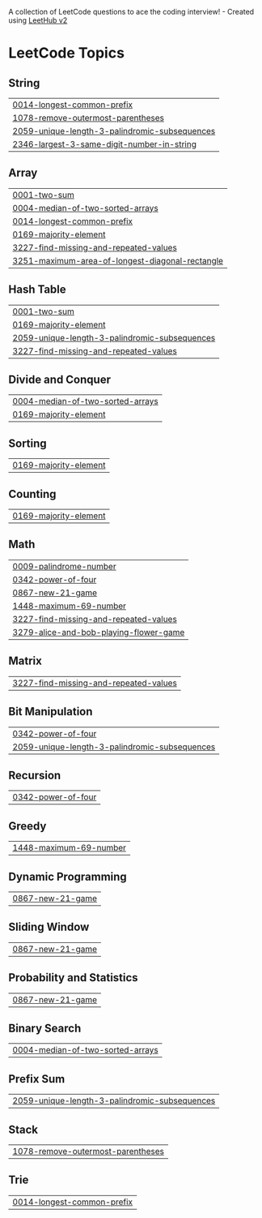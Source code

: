 A collection of LeetCode questions to ace the coding interview! - Created using [LeetHub v2](https://github.com/arunbhardwaj/LeetHub-2.0)
<!---LeetCode Topics Start-->
# LeetCode Topics
## String
|  |
| ------- |
| [0014-longest-common-prefix](https://github.com/parth-maheta/Leetcode-Solutions/tree/master/0014-longest-common-prefix) |
| [1078-remove-outermost-parentheses](https://github.com/parth-maheta/Leetcode-Solutions/tree/master/1078-remove-outermost-parentheses) |
| [2059-unique-length-3-palindromic-subsequences](https://github.com/parth-maheta/Leetcode-Solutions/tree/master/2059-unique-length-3-palindromic-subsequences) |
| [2346-largest-3-same-digit-number-in-string](https://github.com/parth-maheta/Leetcode-Solutions/tree/master/2346-largest-3-same-digit-number-in-string) |
## Array
|  |
| ------- |
| [0001-two-sum](https://github.com/parth-maheta/Leetcode-Solutions/tree/master/0001-two-sum) |
| [0004-median-of-two-sorted-arrays](https://github.com/parth-maheta/Leetcode-Solutions/tree/master/0004-median-of-two-sorted-arrays) |
| [0014-longest-common-prefix](https://github.com/parth-maheta/Leetcode-Solutions/tree/master/0014-longest-common-prefix) |
| [0169-majority-element](https://github.com/parth-maheta/Leetcode-Solutions/tree/master/0169-majority-element) |
| [3227-find-missing-and-repeated-values](https://github.com/parth-maheta/Leetcode-Solutions/tree/master/3227-find-missing-and-repeated-values) |
| [3251-maximum-area-of-longest-diagonal-rectangle](https://github.com/parth-maheta/Leetcode-Solutions/tree/master/3251-maximum-area-of-longest-diagonal-rectangle) |
## Hash Table
|  |
| ------- |
| [0001-two-sum](https://github.com/parth-maheta/Leetcode-Solutions/tree/master/0001-two-sum) |
| [0169-majority-element](https://github.com/parth-maheta/Leetcode-Solutions/tree/master/0169-majority-element) |
| [2059-unique-length-3-palindromic-subsequences](https://github.com/parth-maheta/Leetcode-Solutions/tree/master/2059-unique-length-3-palindromic-subsequences) |
| [3227-find-missing-and-repeated-values](https://github.com/parth-maheta/Leetcode-Solutions/tree/master/3227-find-missing-and-repeated-values) |
## Divide and Conquer
|  |
| ------- |
| [0004-median-of-two-sorted-arrays](https://github.com/parth-maheta/Leetcode-Solutions/tree/master/0004-median-of-two-sorted-arrays) |
| [0169-majority-element](https://github.com/parth-maheta/Leetcode-Solutions/tree/master/0169-majority-element) |
## Sorting
|  |
| ------- |
| [0169-majority-element](https://github.com/parth-maheta/Leetcode-Solutions/tree/master/0169-majority-element) |
## Counting
|  |
| ------- |
| [0169-majority-element](https://github.com/parth-maheta/Leetcode-Solutions/tree/master/0169-majority-element) |
## Math
|  |
| ------- |
| [0009-palindrome-number](https://github.com/parth-maheta/Leetcode-Solutions/tree/master/0009-palindrome-number) |
| [0342-power-of-four](https://github.com/parth-maheta/Leetcode-Solutions/tree/master/0342-power-of-four) |
| [0867-new-21-game](https://github.com/parth-maheta/Leetcode-Solutions/tree/master/0867-new-21-game) |
| [1448-maximum-69-number](https://github.com/parth-maheta/Leetcode-Solutions/tree/master/1448-maximum-69-number) |
| [3227-find-missing-and-repeated-values](https://github.com/parth-maheta/Leetcode-Solutions/tree/master/3227-find-missing-and-repeated-values) |
| [3279-alice-and-bob-playing-flower-game](https://github.com/parth-maheta/Leetcode-Solutions/tree/master/3279-alice-and-bob-playing-flower-game) |
## Matrix
|  |
| ------- |
| [3227-find-missing-and-repeated-values](https://github.com/parth-maheta/Leetcode-Solutions/tree/master/3227-find-missing-and-repeated-values) |
## Bit Manipulation
|  |
| ------- |
| [0342-power-of-four](https://github.com/parth-maheta/Leetcode-Solutions/tree/master/0342-power-of-four) |
| [2059-unique-length-3-palindromic-subsequences](https://github.com/parth-maheta/Leetcode-Solutions/tree/master/2059-unique-length-3-palindromic-subsequences) |
## Recursion
|  |
| ------- |
| [0342-power-of-four](https://github.com/parth-maheta/Leetcode-Solutions/tree/master/0342-power-of-four) |
## Greedy
|  |
| ------- |
| [1448-maximum-69-number](https://github.com/parth-maheta/Leetcode-Solutions/tree/master/1448-maximum-69-number) |
## Dynamic Programming
|  |
| ------- |
| [0867-new-21-game](https://github.com/parth-maheta/Leetcode-Solutions/tree/master/0867-new-21-game) |
## Sliding Window
|  |
| ------- |
| [0867-new-21-game](https://github.com/parth-maheta/Leetcode-Solutions/tree/master/0867-new-21-game) |
## Probability and Statistics
|  |
| ------- |
| [0867-new-21-game](https://github.com/parth-maheta/Leetcode-Solutions/tree/master/0867-new-21-game) |
## Binary Search
|  |
| ------- |
| [0004-median-of-two-sorted-arrays](https://github.com/parth-maheta/Leetcode-Solutions/tree/master/0004-median-of-two-sorted-arrays) |
## Prefix Sum
|  |
| ------- |
| [2059-unique-length-3-palindromic-subsequences](https://github.com/parth-maheta/Leetcode-Solutions/tree/master/2059-unique-length-3-palindromic-subsequences) |
## Stack
|  |
| ------- |
| [1078-remove-outermost-parentheses](https://github.com/parth-maheta/Leetcode-Solutions/tree/master/1078-remove-outermost-parentheses) |
## Trie
|  |
| ------- |
| [0014-longest-common-prefix](https://github.com/parth-maheta/Leetcode-Solutions/tree/master/0014-longest-common-prefix) |
<!---LeetCode Topics End-->